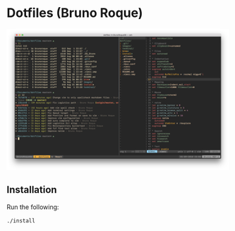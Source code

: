# Dotfiles (Bruno Roque)

![Shell](./images/shell.png)

## Installation

Run the following:

```bash
./install
```
